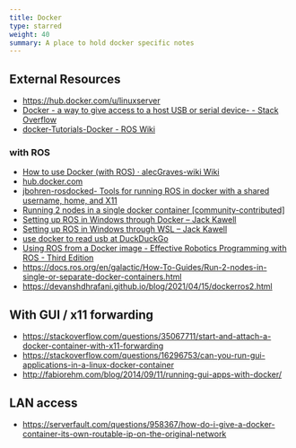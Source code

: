 ```yaml
---
title: Docker
type: starred
weight: 40
summary: A place to hold docker specific notes
---
```


## External Resources

* <https://hub.docker.com/u/linuxserver>
* [Docker - a way to give access to a host USB or serial device- - Stack Overflow](https://stackoverflow.com/questions/24225647/docker-a-way-to-give-access-to-a-host-usb-or-serial-device)
* [docker-Tutorials-Docker - ROS Wiki](https://wiki.ros.org/docker/Tutorials/Docker)

### with ROS

* [How to use Docker (with ROS) · alecGraves-wiki Wiki](https://github.com/alecGraves/wiki/wiki/How-to-use-Docker-(with-ROS))
* [hub.docker.com](https://hub.docker.com/_/ros/)
* [jbohren-rosdocked- Tools for running ROS in docker with a shared username, home, and X11](https://github.com/jbohren/rosdocked)
* [Running 2 nodes in a single docker container [community-contributed]](https://index.ros.org/doc/ros2/Tutorials/Run-2-nodes-in-a-single-docker-container/)
* [Setting up ROS in Windows through Docker – Jack Kawell](https://jack-kawell.com/2019/09/11/setting-up-ros-in-windows-through-docker/)
* [Setting up ROS in Windows through WSL – Jack Kawell](https://jack-kawell.com/2019/06/24/ros-wsl1/)
* [use docker to read usb at DuckDuckGo](https://duckduckgo.com/?q=use+docker+to+read+usb&atb=v188-1&ia=web)
* [Using ROS from a Docker image - Effective Robotics Programming with ROS - Third Edition](https://subscription.packtpub.com/book/hardware_and_creative/9781786463654/1/ch01lvl1sec11/using-ros-from-a-docker-image)
* <https://docs.ros.org/en/galactic/How-To-Guides/Run-2-nodes-in-single-or-separate-docker-containers.html>
* <https://devanshdhrafani.github.io/blog/2021/04/15/dockerros2.html>

## With GUI / x11 forwarding

* <https://stackoverflow.com/questions/35067711/start-and-attach-a-docker-container-with-x11-forwarding>
* <https://stackoverflow.com/questions/16296753/can-you-run-gui-applications-in-a-linux-docker-container>
* <http://fabiorehm.com/blog/2014/09/11/running-gui-apps-with-docker/>

## LAN access

- <https://serverfault.com/questions/958367/how-do-i-give-a-docker-container-its-own-routable-ip-on-the-original-network>